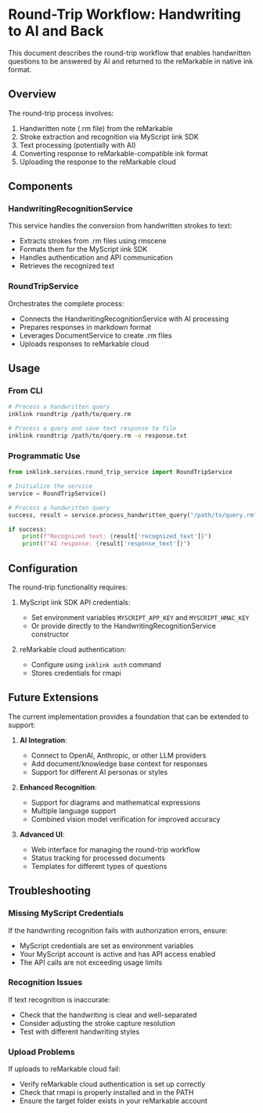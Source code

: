 # Round-Trip Workflow: Handwriting to AI and Back

This document describes the round-trip workflow that enables handwritten questions to be answered by AI and returned to the reMarkable in native ink format.

## Overview

The round-trip process involves:

1. Handwritten note (.rm file) from the reMarkable
2. Stroke extraction and recognition via MyScript iink SDK
3. Text processing (potentially with AI)
4. Converting response to reMarkable-compatible ink format
5. Uploading the response to the reMarkable cloud

## Components

### HandwritingRecognitionService

This service handles the conversion from handwritten strokes to text:

- Extracts strokes from .rm files using rmscene
- Formats them for the MyScript iink SDK
- Handles authentication and API communication
- Retrieves the recognized text

### RoundTripService

Orchestrates the complete process:

- Connects the HandwritingRecognitionService with AI processing
- Prepares responses in markdown format
- Leverages DocumentService to create .rm files
- Uploads responses to reMarkable cloud

## Usage

### From CLI

```bash
# Process a handwritten query
inklink roundtrip /path/to/query.rm

# Process a query and save text response to file
inklink roundtrip /path/to/query.rm -o response.txt
```

### Programmatic Use

```python
from inklink.services.round_trip_service import RoundTripService

# Initialize the service
service = RoundTripService()

# Process a handwritten query
success, result = service.process_handwritten_query("/path/to/query.rm")

if success:
    print(f"Recognized text: {result['recognized_text']}")
    print(f"AI response: {result['response_text']}")
```

## Configuration

The round-trip functionality requires:

1. MyScript iink SDK API credentials:
   - Set environment variables `MYSCRIPT_APP_KEY` and `MYSCRIPT_HMAC_KEY`
   - Or provide directly to the HandwritingRecognitionService constructor

2. reMarkable cloud authentication:
   - Configure using `inklink auth` command
   - Stores credentials for rmapi

## Future Extensions

The current implementation provides a foundation that can be extended to support:

1. **AI Integration**:
   - Connect to OpenAI, Anthropic, or other LLM providers
   - Add document/knowledge base context for responses
   - Support for different AI personas or styles

2. **Enhanced Recognition**:
   - Support for diagrams and mathematical expressions
   - Multiple language support
   - Combined vision model verification for improved accuracy

3. **Advanced UI**:
   - Web interface for managing the round-trip workflow
   - Status tracking for processed documents
   - Templates for different types of questions

## Troubleshooting

### Missing MyScript Credentials

If the handwriting recognition fails with authorization errors, ensure:
- MyScript credentials are set as environment variables
- Your MyScript account is active and has API access enabled
- The API calls are not exceeding usage limits

### Recognition Issues

If text recognition is inaccurate:
- Check that the handwriting is clear and well-separated
- Consider adjusting the stroke capture resolution
- Test with different handwriting styles

### Upload Problems

If uploads to reMarkable cloud fail:
- Verify reMarkable cloud authentication is set up correctly
- Check that rmapi is properly installed and in the PATH
- Ensure the target folder exists in your reMarkable account
